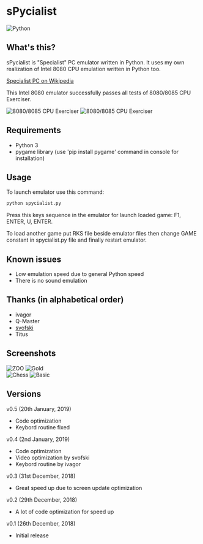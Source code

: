 # sPycialist

![Python](https://www.python.org/static/community_logos/python-logo-master-v3-TM.png "Written in Python")

## What's this?
sPycialist is "Specialist" PC emulator written in Python. It uses my own realization of Intel 8080 CPU emulation written in Python too.

[Specialist PC on Wikipedia](https://ru.wikipedia.org/wiki/%D0%A1%D0%BF%D0%B5%D1%86%D0%B8%D0%B0%D0%BB%D0%B8%D1%81%D1%82_(%D0%BA%D0%BE%D0%BC%D0%BF%D1%8C%D1%8E%D1%82%D0%B5%D1%80) "Specialist PC on Wikipedia")

This Intel 8080 emulator successfully passes all tests of 8080/8085 CPU Exerciser.

![8080/8085 CPU Exerciser](https://raw.githubusercontent.com/CityAceE/sPycialist/master/cpu_exerciser_1.png) ![8080/8085 CPU Exerciser](https://raw.githubusercontent.com/CityAceE/sPycialist/master/cpu_exerciser_2.png)

## Requirements

* Python 3
* pygame library (use 'pip install pygame' command in console for installation)

## Usage

To launch emulator use this command:

```bash
python spycialist.py
```

Press this keys sequence in the emulator for launch loaded game: F1, ENTER, U, ENTER.

To load another game put RKS file beside emulator files then change GAME constant in spycialist.py file and finally restart emulator.

## Known issues

* Low emulation speed due to general Python speed
* There is no sound emulation

## Thanks (in alphabetical order)

* ivagor
* Q-Master
* [svofski](https://github.com/svofski "svofski")
* Titus

## Screenshots

![ZOO](https://pic.maxiol.com/images/1546225871.90463878.zoo.gif "ZOO Game") ![Gold](https://pic.maxiol.com/images/1546247169.90463878.gold.gif "Gold Game")<br>
![Chess](https://pic.maxiol.com/images/1545567716.90463878.chess.png "Chess") ![Basic](https://pic.maxiol.com/images/1545798471.3254906935.chessbasic.png "Basic")

## Versions

v0.5 (20th January, 2019)
- Code optimization
- Keybord routine fixed

v0.4 (2nd January, 2019)
- Code optimization
- Video optimization by svofski
- Keybord routine by ivagor

v0.3 (31st December, 2018)
- Great speed up due to screen update optimization

v0.2 (29th December, 2018)
- A lot of code optimization for speed up

v0.1 (26th December, 2018)
- Initial release
